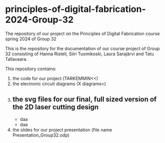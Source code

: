 # principles-of-digital-fabrication-2024-Group-32
The repository of our project on the Principles of Digital Fabrication course spring 2024 of Group 32

This is the repository for the documentation of our course project of Group 32 consisting of Hanna Risteli, Siiri Tuomikoski, Laura Sarajärvi and Tatu Tallavaara.

This repository contains: 
1) the code for our project (TARKEMMIN<<)
2) the electronic circuit diagrams (X diagrams<) 
3) the svg files for our final, full sized version of the 2D laser cutting design
   -
   - daa
   - daa 
5) the slides for our project presentation (file name Presentation_Group32.odp) 
